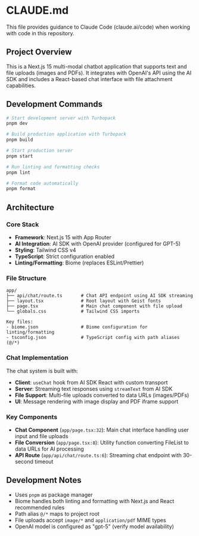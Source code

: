 # CLAUDE.md

This file provides guidance to Claude Code (claude.ai/code) when working with code in this repository.

## Project Overview

This is a Next.js 15 multi-modal chatbot application that supports text and file uploads (images and PDFs). It integrates with OpenAI's API using the AI SDK and includes a React-based chat interface with file attachment capabilities.

## Development Commands

```bash
# Start development server with Turbopack
pnpm dev

# Build production application with Turbopack
pnpm build

# Start production server
pnpm start

# Run linting and formatting checks
pnpm lint

# Format code automatically
pnpm format
```

## Architecture

### Core Stack
- **Framework**: Next.js 15 with App Router
- **AI Integration**: AI SDK with OpenAI provider (configured for GPT-5)
- **Styling**: Tailwind CSS v4
- **TypeScript**: Strict configuration enabled
- **Linting/Formatting**: Biome (replaces ESLint/Prettier)

### File Structure
```
app/
├── api/chat/route.ts       # Chat API endpoint using AI SDK streaming
├── layout.tsx              # Root layout with Geist fonts
├── page.tsx                # Main chat component with file upload
└── globals.css             # Tailwind CSS imports

Key files:
- biome.json                # Biome configuration for linting/formatting
- tsconfig.json             # TypeScript config with path aliases (@/*)
```

### Chat Implementation
The chat system is built with:
- **Client**: `useChat` hook from AI SDK React with custom transport
- **Server**: Streaming text responses using `streamText` from AI SDK
- **File Support**: Multi-file uploads converted to data URLs (images/PDFs)
- **UI**: Message rendering with image display and PDF iframe support

### Key Components
- **Chat Component** (`app/page.tsx:32`): Main chat interface handling user input and file uploads
- **File Conversion** (`app/page.tsx:8`): Utility function converting FileList to data URLs for AI processing
- **API Route** (`app/api/chat/route.ts:6`): Streaming chat endpoint with 30-second timeout

## Development Notes

- Uses `pnpm` as package manager
- Biome handles both linting and formatting with Next.js and React recommended rules
- Path alias `@/*` maps to project root
- File uploads accept `image/*` and `application/pdf` MIME types
- OpenAI model is configured as "gpt-5" (verify model availability)
